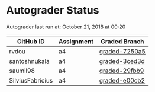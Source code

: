 # Autograder Status
Autograder last run at: October 21, 2018 at 00:20

| GitHub ID | Assignment | Graded Branch |
|-----------|------------|---------------|
| rvdou | a4 | [graded-7250a5](https://github.com/Fall2018COMP401-001/a4-rvdou/tree/graded-7250a5) | 
| santoshnukala | a4 | [graded-3ced3d](https://github.com/Fall2018COMP401-001/a4-santoshnukala/tree/graded-3ced3d) | 
| saumil98 | a4 | [graded-29fbb9](https://github.com/Fall2018COMP401-001/a4-saumil98/tree/graded-29fbb9) | 
| SilviusFabricius | a4 | [graded-e00cb2](https://github.com/Fall2018COMP401-001/a4-SilviusFabricius/tree/graded-e00cb2) | 
